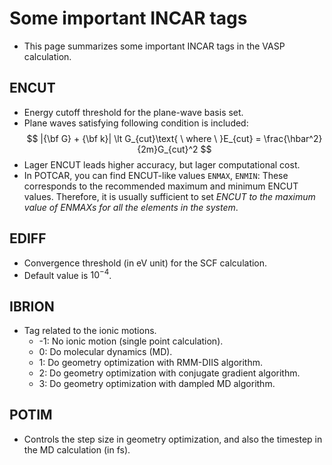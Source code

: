 # Some important INCAR tags
* This page summarizes some important INCAR tags in the VASP calculation.

## ENCUT
* Energy cutoff threshold for the plane-wave basis set.
* Plane waves satisfying following condition is included:
$$
|{\bf G} + {\bf k}| \lt G_{cut}\text{ \ where \ }E_{cut} = \frac{\hbar^2}{2m}G_{cut}^2
$$
* Lager ENCUT leads higher accuracy, but lager computational cost.
* In POTCAR, you can find ENCUT-like values `ENMAX`, `ENMIN`: These corresponds to the recommended maximum and minimum ENCUT values. Therefore, it is usually sufficient to set *ENCUT to the maximum value of ENMAXs for all the elements in the system*.

## EDIFF
* Convergence threshold (in eV unit) for the SCF calculation.
* Default value is $10^{-4}$.

## IBRION
* Tag related to the ionic motions.
    + -1: No ionic motion (single point calculation).
    + 0: Do molecular dynamics (MD).
    + 1: Do geometry optimization with RMM-DIIS algorithm.
    + 2: Do geometry optimization with conjugate gradient algorithm.
    + 3: Do geometry optimization with dampled MD algorithm.

## POTIM
* Controls the step size in geometry optimization, and also the timestep in the MD calculation (in fs).
